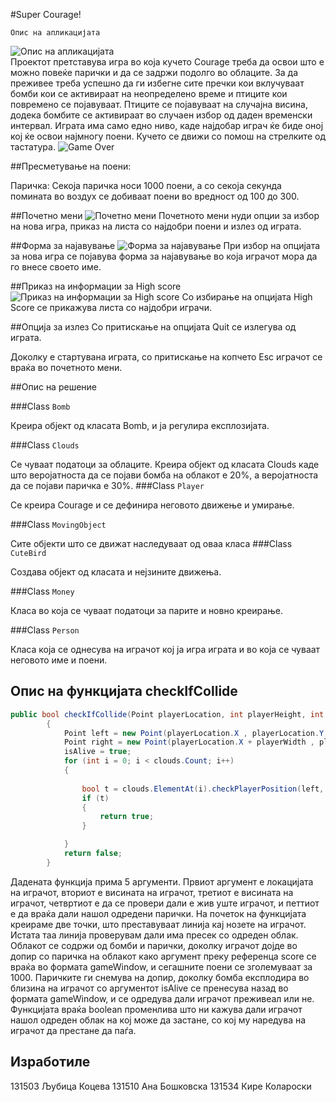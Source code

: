 #Super Courage!

	Опис на апликацијата
	
![Опис на апликацијата](http://i.imgur.com/PAc2q72.png)  
Проектот претставува игра во која кучето Courage треба да освои што е можно повеќе парички и да се задржи подолго во облаците. За да преживее треба успешно да ги избегне сите пречки кои вклучуваат бомби кои се активираат на неопределено време и птиците кои повремено се појавуваат. Птиците се појавуваат на случајна висина, додека бомбите се активираат во случаен избор од даден временски интервал.
Играта има само едно ниво, каде најдобар играч ќе биде оној кој ќе освои најмногу поени. 
Кучето се движи со помош на стрелките од тастатура.
![Game Over](http://i.imgur.com/gJSdFEA.png)


##Пресметување на поени:

Паричка: Секоја паричка носи 1000 поени, а со секоја секунда помината во воздух се добиваат поени во вредност од 100 до 300.

##Почетно мени
![Почетно мени](http://i.imgur.com/KCUXtnJ.png)
Почетното мени нуди опции за избор на нова игра, приказ на листа со најдобри поени и излез од играта.

##Форма за најавување
![Форма за најавување](http://i.imgur.com/gSUQbDd.png)
При избор на опцијата за нова игра се појавува форма за најавување во која играчот мора да го внесе своето име.

##Приказ на информации за High score
![Приказ на информации за High score](http://i.imgur.com/kLMBBkz.png)
Со избирање на опцијата High Score се прикажува листа со најдобри играчи.

##Опција за излез 
Со притискање на  опцијата Quit се излегува од играта.

Доколку е стартувана играта, со притискање на копчето Esc играчот се враќа во почетното мени.


##Опис на решение

###Class `Bomb`

Креира објект од класата Bomb, и ја регулира експлозијата.

###Class `Clouds`

Се чуваат податоци за облаците. Креира објект од класата  Clouds каде што веројатноста да се појави бомба на облакот е 20%, а веројатноста да се појави паричка е 30%.
###Class `Player`

Се креира Courage и се дефинира неговото движење и умирање.

###Class `MovingObject `

Сите објекти што се движат наследуваат од оваа класа
###Class `CuteBird`

Создава објект од класата и нејзините движења.

###Class `Money`

Класа во која се чуваат податоци за парите и новно креирање.

###Class `Person`

Класа која се однесува на играчот кој ја игра играта и во која се чуваат неговото име и поени.

## Опис на функцијата checkIfCollide
```csharp
public bool checkIfCollide(Point playerLocation, int playerHeight, int playerWidth, out bool isAlive, ref int score)
        {
            Point left = new Point(playerLocation.X , playerLocation.Y + playerHeight);
            Point right = new Point(playerLocation.X + playerWidth , playerLocation.Y + playerHeight);
            isAlive = true;
            for (int i = 0; i < clouds.Count; i++)
            {
                
                bool t = clouds.ElementAt(i).checkPlayerPosition(left, right, playerHeight, playerWidth, out isAlive, ref score);
                if (t)
                {
                    return true;
                }

            }
            return false;
        }
```
Дадената функција прима 5 аргументи. Првиот аргумент е локацијата на играчот, вториот е висината на играчот, третиот е висината на играчот, четвртиот е да се провери дали е жив уште играчот, и петтиот е да враќа дали нашол одредени парички. На почеток на функцијата креираме две точки, што преставуваат линија кај нозете на играчот. Истата таа линија проверувам дали има пресек со одреден облак. Облакот се содржи од бомби и парички, доколку играчот дојде во допир со паричка на облакот како аргумент преку референца score се враќа во формата gameWindow, и сегашните поени се зголемуваат за 1000. Паричките ги снемува на допир, доколку бомба експлодира во близина на играчот со аргументот isAlive се пренесува назад во формата gameWindow, и се одредува дали играчот преживеал или не. Функцијата враќа boolean променлива што ни кажува дали играчот нашол одреден облак на кој може да застане, со кој му наредува на играчот да престане да паѓа.
## Изработиле

131503 Љубица Коцева
131510 Ана Бошковска
131534 Кире Колароски
